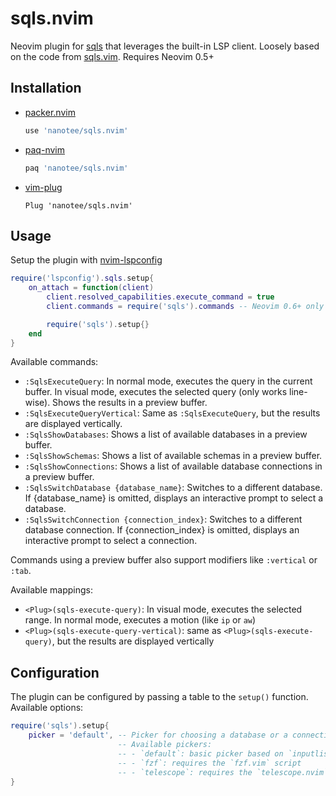 # sqls.nvim

Neovim plugin for [sqls](https://github.com/lighttiger2505/sqls) that leverages the built-in LSP client. Loosely based on the code from [sqls.vim](https://github.com/lighttiger2505/sqls.vim). Requires Neovim 0.5+

## Installation

- [packer.nvim](https://github.com/wbthomason/packer.nvim)
    ```lua
    use 'nanotee/sqls.nvim'
    ```
- [paq-nvim](https://github.com/savq/paq-nvim)
    ```lua
    paq 'nanotee/sqls.nvim'
    ```
- [vim-plug](https://github.com/junegunn/vim-plug)
    ```vim
    Plug 'nanotee/sqls.nvim'
    ```

## Usage

Setup the plugin with [nvim-lspconfig](https://github.com/neovim/nvim-lspconfig)

```lua
require('lspconfig').sqls.setup{
    on_attach = function(client)
        client.resolved_capabilities.execute_command = true
        client.commands = require('sqls').commands -- Neovim 0.6+ only

        require('sqls').setup{}
    end
}
```

Available commands:

- `:SqlsExecuteQuery`: In normal mode, executes the query in the current buffer. In visual mode, executes the selected query (only works line-wise). Shows the results in a preview buffer.
- `:SqlsExecuteQueryVertical`: Same as `:SqlsExecuteQuery`, but the results are displayed vertically.
- `:SqlsShowDatabases`: Shows a list of available databases in a preview buffer.
- `:SqlsShowSchemas`: Shows a list of available schemas in a preview buffer.
- `:SqlsShowConnections`: Shows a list of available database connections in a preview buffer.
- `:SqlsSwitchDatabase {database_name}`: Switches to a different database. If {database_name} is omitted, displays an interactive prompt to select a database.
- `:SqlsSwitchConnection {connection_index}`: Switches to a different database connection. If {connection_index} is omitted, displays an interactive prompt to select a connection.

Commands using a preview buffer also support modifiers like `:vertical` or `:tab`.

Available mappings:

- `<Plug>(sqls-execute-query)`: In visual mode, executes the selected range. In normal mode, executes a motion (like `ip` or `aw`)
- `<Plug>(sqls-execute-query-vertical)`: same as `<Plug>(sqls-execute-query)`, but the results are displayed vertically

## Configuration

The plugin can be configured by passing a table to the `setup()` function. Available options:

```lua
require('sqls').setup{
    picker = 'default', -- Picker for choosing a database or a connection.
                        -- Available pickers:
                        -- - `default`: basic picker based on `inputlist()`
                        -- - `fzf`: requires the `fzf.vim` script
                        -- - `telescope`: requires the `telescope.nvim` plugin
}
```
